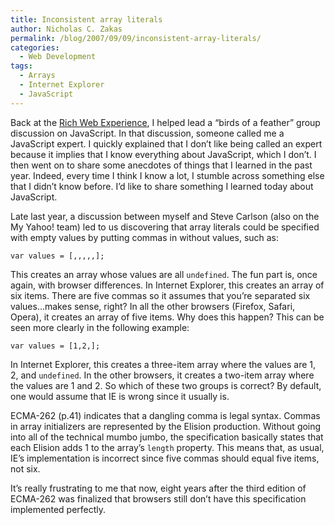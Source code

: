 ```yaml
---
title: Inconsistent array literals
author: Nicholas C. Zakas
permalink: /blog/2007/09/09/inconsistent-array-literals/
categories:
  - Web Development
tags:
  - Arrays
  - Internet Explorer
  - JavaScript
---
```

Back at the <a title="The Rich Web Experience" rel="external" href="http://www.therichwebexperience.com">Rich Web Experience</a>, I helped lead a &#8220;birds of a feather&#8221; group discussion on JavaScript. In that discussion, someone called me a JavaScript expert. I quickly explained that I don&#8217;t like being called an expert because it implies that I know everything about JavaScript, which I don&#8217;t. I then went on to share some anecdotes of things that I learned in the past year. Indeed, every time I think I know a lot, I stumble across something else that I didn&#8217;t know before. I&#8217;d like to share something I learned today about JavaScript.

Late last year, a discussion between myself and Steve Carlson (also on the My Yahoo! team) led to us discovering that array literals could be specified with empty values by putting commas in without values, such as:

    var values = [,,,,,];

This creates an array whose values are all `undefined`. The fun part is, once again, with browser differences. In Internet Explorer, this creates an array of six items. There are five commas so it assumes that you&#8217;re separated six values&#8230;makes sense, right? In all the other browsers (Firefox, Safari, Opera), it creates an array of five items. Why does this happen? This can be seen more clearly in the following example:

    var values = [1,2,];

In Internet Explorer, this creates a three-item array where the values are 1, 2, and `undefined`. In the other browsers, it creates a two-item array where the values are 1 and 2. So which of these two groups is correct? By default, one would assume that IE is wrong since it usually is.

ECMA-262 (p.41) indicates that a dangling comma is legal syntax. Commas in array initializers are represented by the Elision production. Without going into all of the technical mumbo jumbo, the specification basically states that each Elision adds 1 to the array&#8217;s `length` property. This means that, as usual, IE&#8217;s implementation is incorrect since five commas should equal five items, not six.

It&#8217;s really frustrating to me that now, eight years after the third edition of ECMA-262 was finalized that browsers still don&#8217;t have this specification implemented perfectly.
